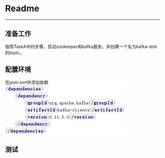 # Readme
***
## 准备工作  
按照TaskA中的步骤，启动zookeeper和kafka服务，并创建一个名为kafka-test的topic。
## 配置环境
在pom.xml中添加依赖  
![img3](img3.png)
## 测试
